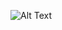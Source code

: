 ![Alt Text](https://user-images.githubusercontent.com/1911240/105630959-3821b700-5e8f-11eb-8e42-84acef07a35c.gif)
